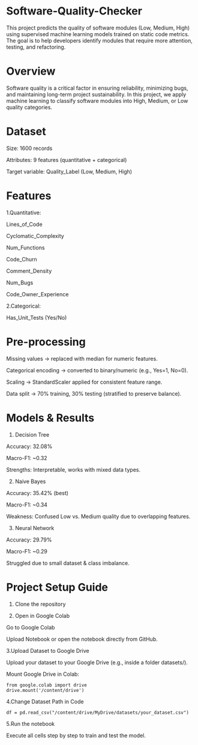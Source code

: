 # Software-Quality-Checker
This project predicts the quality of software modules (Low, Medium, High) using supervised machine learning models trained on static code metrics. The goal is to help developers identify modules that require more attention, testing, and refactoring.

# Overview
Software quality is a critical factor in ensuring reliability, minimizing bugs, and maintaining long-term project sustainability. In this project, we apply machine learning to classify software modules into High, Medium, or Low quality categories.

# Dataset
Size: 1600 records

Attributes: 9 features (quantitative + categorical)

Target variable: Quality_Label (Low, Medium, High)

# Features

1.Quantitative:

Lines_of_Code

Cyclomatic_Complexity

Num_Functions

Code_Churn

Comment_Density

Num_Bugs

Code_Owner_Experience

2.Categorical:

Has_Unit_Tests (Yes/No)

# Pre-processing

Missing values → replaced with median for numeric features.

Categorical encoding → converted to binary/numeric (e.g., Yes=1, No=0).

Scaling → StandardScaler applied for consistent feature range.

Data split → 70% training, 30% testing (stratified to preserve balance).

# Models & Results
1. Decision Tree 

Accuracy: 32.08%

Macro-F1: ~0.32

Strengths: Interpretable, works with mixed data types.

2. Naive Bayes 

Accuracy: 35.42% (best)

Macro-F1: ~0.34

Weakness: Confused Low vs. Medium quality due to overlapping features.

3. Neural Network 

Accuracy: 29.79%

Macro-F1: ~0.29

Struggled due to small dataset & class imbalance.

# Project Setup Guide

1. Clone the repository

2. Open in Google Colab

Go to Google Colab

Upload Notebook or open the notebook directly from GitHub.

3.Upload Dataset to Google Drive

Upload your dataset to your Google Drive (e.g., inside a folder datasets/).

Mount Google Drive in Colab:

```text
from google.colab import drive
drive.mount('/content/drive')
```

4.Change Dataset Path in Code
```text
df = pd.read_csv("/content/drive/MyDrive/datasets/your_dataset.csv")
```

5.Run the notebook

Execute all cells step by step to train and test the model.
